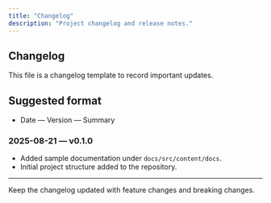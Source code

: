 ```yaml
---
title: "Changelog"
description: "Project changelog and release notes."
---
```


## Changelog

This file is a changelog template to record important updates.

## Suggested format

- Date — Version — Summary

### 2025-08-21 — v0.1.0

- Added sample documentation under `docs/src/content/docs`.
- Initial project structure added to the repository.

---

Keep the changelog updated with feature changes and breaking changes.
